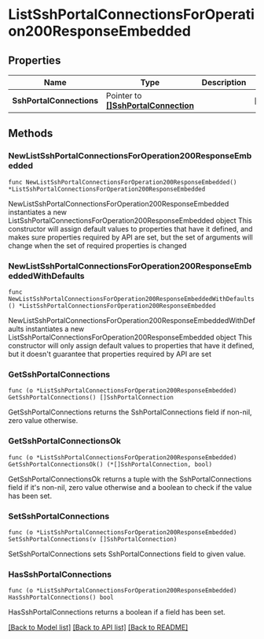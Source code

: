 # ListSshPortalConnectionsForOperation200ResponseEmbedded

## Properties

Name | Type | Description | Notes
------------ | ------------- | ------------- | -------------
**SshPortalConnections** | Pointer to [**[]SshPortalConnection**](SshPortalConnection.md) |  | [optional] 

## Methods

### NewListSshPortalConnectionsForOperation200ResponseEmbedded

`func NewListSshPortalConnectionsForOperation200ResponseEmbedded() *ListSshPortalConnectionsForOperation200ResponseEmbedded`

NewListSshPortalConnectionsForOperation200ResponseEmbedded instantiates a new ListSshPortalConnectionsForOperation200ResponseEmbedded object
This constructor will assign default values to properties that have it defined,
and makes sure properties required by API are set, but the set of arguments
will change when the set of required properties is changed

### NewListSshPortalConnectionsForOperation200ResponseEmbeddedWithDefaults

`func NewListSshPortalConnectionsForOperation200ResponseEmbeddedWithDefaults() *ListSshPortalConnectionsForOperation200ResponseEmbedded`

NewListSshPortalConnectionsForOperation200ResponseEmbeddedWithDefaults instantiates a new ListSshPortalConnectionsForOperation200ResponseEmbedded object
This constructor will only assign default values to properties that have it defined,
but it doesn't guarantee that properties required by API are set

### GetSshPortalConnections

`func (o *ListSshPortalConnectionsForOperation200ResponseEmbedded) GetSshPortalConnections() []SshPortalConnection`

GetSshPortalConnections returns the SshPortalConnections field if non-nil, zero value otherwise.

### GetSshPortalConnectionsOk

`func (o *ListSshPortalConnectionsForOperation200ResponseEmbedded) GetSshPortalConnectionsOk() (*[]SshPortalConnection, bool)`

GetSshPortalConnectionsOk returns a tuple with the SshPortalConnections field if it's non-nil, zero value otherwise
and a boolean to check if the value has been set.

### SetSshPortalConnections

`func (o *ListSshPortalConnectionsForOperation200ResponseEmbedded) SetSshPortalConnections(v []SshPortalConnection)`

SetSshPortalConnections sets SshPortalConnections field to given value.

### HasSshPortalConnections

`func (o *ListSshPortalConnectionsForOperation200ResponseEmbedded) HasSshPortalConnections() bool`

HasSshPortalConnections returns a boolean if a field has been set.


[[Back to Model list]](../README.md#documentation-for-models) [[Back to API list]](../README.md#documentation-for-api-endpoints) [[Back to README]](../README.md)


